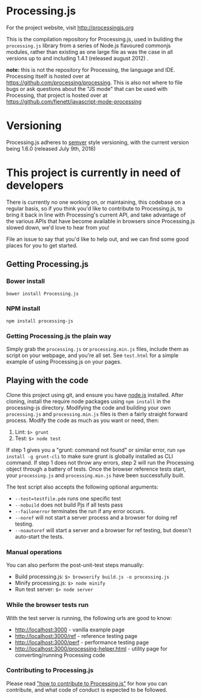 # Processing.js

For the project website, visit http://processingjs.org

This is the compilation repository for Processing.js, used in building the `processing.js` library from a series of Node.js flavoured commonjs modules, rather than existing as one large file as was the case in all versions up to and including 1.4.1 (released august 2012) .

**note:** this is not the repository for Processing, the language and IDE. Processing itself is hosted over at https://github.com/processing/processing. This is also not where to file bugs or ask questions about the "JS mode" that can be used with Processing, that project is hosted over at https://github.com/fjenett/javascript-mode-processing

# Versioning

Processing.js adheres to [semver](http://semver.org) style versioning, with the current version being 1.6.0 (released July 9th, 2016)

# This project is currently in need of developers

There is currently no one working on, or maintaining, this codebase on a regular basis, so if you think you'd like to contribute to Processing.js, to bring it back in line with Processing's current API, and take advantage of the various APIs that have become available in browsers since Processing.js slowed down, we'd love to hear from you!

File an issue to say that you'd like to help out, and we can find some good places for you to get started.

## Getting Processing.js

### Bower install

`bower install Processing.js`

### NPM install

`npm install processing-js`

### Getting Processing.js the plain way

Simply grab the `processing.js` or `processing.min.js` files, include them as script on your webpage, and you're all set. See `test.html` for a simple example of using Processing.js on your pages.

## Playing with the code

Clone this project using git, and ensure you have [node.js](http://nodejs.org) installed. After cloning, install the require node packages using `npm install` in the processing-js directory. Modifying the code and building your own `processing.js` and `processing.min.js` files is then a fairly straight forward process. Modify the code as much as you want or need, then:

1. Lint: `$> grunt`
2. Test: `$> node test`

If step 1 gives you a "grunt: command not found" or similar error, run `npm install -g grunt-cli` to make sure grunt is globally installed as CLI command. If step 1 does not throw any errors, step 2 will run the Processing object through a battery of tests. Once the browser reference tests start, your `processing.js` and `processing.min.js` have been successfully built.

The test script also accepts the following optional arguments:

- `--test=testfile.pde` runs one specific test
- `--nobuild` does not build Pjs if all tests pass
- `--failonerror` terminates the run if any error occurs.
- `--noref` will not start a server process and a browser for doing ref testing.
- `--noautoref` will start a server and a browser for ref testing, but doesn't auto-start the tests.

### Manual operations

You can also perform the post-unit-test steps manually:

- Build processing.js: `$> browserify build.js -o processing.js`
- Minify processing.js: `$> node minify`
- Run test server: `$> node server`

### While the browser tests run

With the test server is running, the following urls are good to know:

- [http://localhost:3000](http://localhost:3000) - vanilla example page
- [http://localhost:3000/ref](http://localhost:3000/ref) - reference testing page
- [http://localhost:3000/perf](http://localhost:3000/perf) - performance testing page
- [http://localhost:3000/processing-helper.html](http://localhost:3000/processing-helper.html) - utility page for converting/running Processing code

### Contributing to Processing.js

Please read ["how to contribute to Processing.js"](CONTRIBUTING.md) for how you can contribute, and what code of conduct is expected to be followed.
